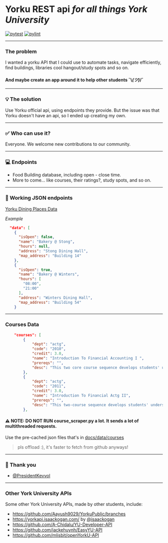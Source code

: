 
# Yorku REST api *for all things York University*
[![pytest](https://github.com/SSADC-at-york/Yoki/actions/workflows/pytest.yml/badge.svg)](https://github.com/SSADC-at-york/Yoki/actions/workflows/pytest.yml) [![pylint](https://github.com/SSADC-at-york/Yoki/actions/workflows/pylint.yml/badge.svg?branch=Aayush9029-patch-1)](https://github.com/SSADC-at-york/Yoki/actions/workflows/pylint.yml)

---

###  The problem 

I wanted a yorku API that I could use to automate tasks, navigate efficiently, find buildings, libraries cool hangout/study spots and so on.
#### And maybe create an app around it to help other students  ¯\\_(ツ)_/¯

---

### 💡 The solution 
Use Yorku official api, using endpoints they provide. But the issue was that Yorku doesn't have an api, so I ended up creating my own.

---

### ✅ Who can use it?
Everyone. We welcome new contributions to our community.

---

### 💻 Endpoints 
- Food Building database, including open - close time.
- More to come... like courses, their ratings?, study spots, and so on.

---

### 🎉 Working JSON endpoints
[Yorku Dining Places Data](https://raw.githubusercontent.com/SSADC-at-york/Yoki/main/docs/data/dining.json)

_Example_
```json
  "data": [
    {
      "isOpen": false,
      "name": "Bakery @ Stong",
      "hours": null,
      "address": "Stong Dining Hall",
      "map_address": "Building 14"
    },
    {
      "isOpen": true,
      "name": "Bakery @ Winters",
      "hours": [
        "08:00",
        "21:00"
      ],
      "address": "Winters Dining Hall",
      "map_address": "Building 54"
    }
```
---

### Courses Data

```json
    "courses": [
        {
            "dept": "actg",
            "code": "2010",
            "credit": 3.0,
            "name": "Introduction To Financial Accounting I ",
            "prereqs": "",
            "desc": "This two core course sequence develops students' understanding of financial accounting information so that they can be informed and effective users of the information. The courses focus on uses of accounting information for different decisions and from different stakeholder perspectives, and consider the economic and behavioural effects that accounting treatments have on users and preparers. Readings from current publications are used to demonstrate practical applications of the issues discussed in class. Classroom techniques such as case studies, classroom discussions, student presentations and group and individual research projects (intended to develop students' critical skills) are employed.\r\n\r\nNote: SB/ACTG 2011 3.00 is not available to exchange students visiting Schulich unless it is a full year exchange and SB/ACTG 2010 3.00 is taken in the fall.\r\n\r\nCourse credit exclusions: GL/ECON 2710 3.00, AP/ECON 3580 3.00, AP/ECON 4200 3.00."
        },
        {
            "dept": "actg",
            "code": "2011",
            "credit": 3.0,
            "name": "Introduction To Financial Actg II",
            "prereqs": "",
            "desc": "This two-course sequence develops students' understanding of financial accounting information so that they can be informed and effective users of the information. The courses focus on uses of accounting information for different decisions and from different stakeholder perspectives, and consider the economic and behavioural effects that accounting treatments have on users and preparers. Readings from current publications are used to demonstrate practical applications of the issues discussed in class. Classroom techniques such as case studies, classroom discussions, student presentations and group and individual research projects (intended to develop students' critical skills) are employed.\r\nPrerequisite: SB/ ACTG 2010 3.00.\r\nCourse Credit Exclusion: GL/ECON 2710 3.00."
        },
```

#### ⚠️ NOTE: DO NOT RUN course_scraper.py a lot. It sends a lot of multithreaded requests.
Use the pre-cached json files that's in [docs/data/courses](https://github.com/SSADC-at-york/Yoki/tree/main/docs/data/courses)

> pls offload :), it's faster to fetch from github anyways!

---

### 🙏 Thank you

- [@PresidentKevvol](https://github.com/PresidentKevvol)

---

### Other York University APIs

Some other York University APIs, made by other students, include:

*  https://github.com/Aayush9029/YorkuPublic/branches
*  https://yorkapi.isaackogan.com/ by [@isaackogan](https://github.com/isaackogan)
*  https://github.com/A-Chidalu/YU-Developer-API
*  https://github.com/jackehuynh/EasyYU-API
*  https://github.com/mlisbit/openYorkU-API
